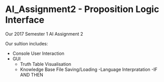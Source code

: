 # AI_Assignment2 - Proposition Logic Interface
Our 2017 Semester 1 AI Assignment 2

Our sultion includes:
- Console User Interaction
- GUI 
	- Truth Table Visualisation
	- Knowledge Base File Saving/Loading
-Language Interpratation
	-IF <x> AND <y> THEN <z>
	

